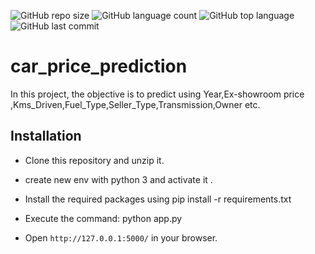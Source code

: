 ![GitHub repo size](https://img.shields.io/github/repo-size/Uttam580/car_price_prediction?style=plastic)
![GitHub language count](https://img.shields.io/github/languages/count/Uttam580/car_price_prediction?style=plastic)
![GitHub top language](https://img.shields.io/github/languages/top/Uttam580/car_price_prediction?style=plastic)
![GitHub last commit](https://img.shields.io/github/last-commit/Uttam580/car_price_prediction?color=red&style=plastic)


# car_price_prediction

In this project, the objective is to predict using Year,Ex-showroom price ,Kms_Driven,Fuel_Type,Seller_Type,Transmission,Owner etc. 



## Installation

* Clone this repository and unzip it.

* create new env with python 3 and activate it .

* Install the required packages using pip install -r requirements.txt

* Execute the command: python app.py

* Open ```http://127.0.0.1:5000/``` in your browser.
